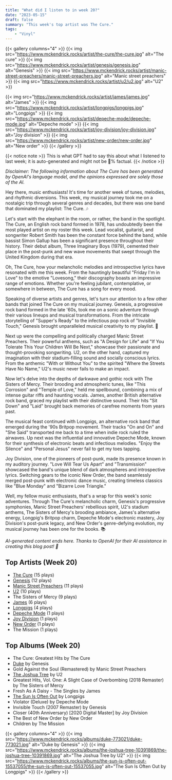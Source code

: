 ```yaml
---
title: "What did I listen to in week 20?"
date: "2023-05-15"
draft: false
summary: "This week's top artist was The Cure."
tags:
    - "Vinyl"
---
```


{{< gallery columns="4" >}}
{{< img src="https://www.mckendrick.rocks/artist/the-cure/the-cure.jpg" alt="The cure" >}}
{{< img src="https://www.mckendrick.rocks/artist/genesis/genesis.jpg" alt="Genesis" >}}
{{< img src="https://www.mckendrick.rocks/artist/manic-street-preachers/manic-street-preachers.jpg" alt="Manic street preachers" >}}
{{< img src="https://www.mckendrick.rocks/artist/u2/u2.jpg" alt="U2" >}}

{{< img src="https://www.mckendrick.rocks/artist/james/james.jpg" alt="James" >}}
{{< img src="https://www.mckendrick.rocks/artist/longpigs/longpigs.jpg" alt="Longpigs" >}}
{{< img src="https://www.mckendrick.rocks/artist/depeche-mode/depeche-mode.jpg" alt="Depeche mode" >}}
{{< img src="https://www.mckendrick.rocks/artist/joy-division/joy-division.jpg" alt="Joy division" >}}
{{< img src="https://www.mckendrick.rocks/artist/new-order/new-order.jpg" alt="New order" >}}
{{< /gallery >}}

{{< notice note >}}
This is what GPT had to say this about what I listened to last week; it is auto-generated and might not be 💯% factual.
{{< /notice >}}

*Disclaimer: The following information about The Cure has been generated by OpenAI's language model, and the opinions expressed are solely those of the AI.*

Hey there, music enthusiasts! It's time for another week of tunes, melodies, and rhythmic diversions. This week, my musical journey took me on a nostalgic trip through several genres and decades, but there was one band that dominated my playlist: The Cure. 🎶

Let's start with the elephant in the room, or rather, the band in the spotlight. The Cure, an English rock band formed in 1978, has undoubtedly been the most played artist on my roster this week. Lead vocalist, guitarist, and songwriter Robert Smith has been the constant force behind the band, while bassist Simon Gallup has been a significant presence throughout their history. Their debut album, Three Imaginary Boys (1979), cemented their place in the post-punk and new wave movements that swept through the United Kingdom during that era.

Oh, The Cure, how your melancholic melodies and introspective lyrics have resonated with me this week. From the hauntingly beautiful "Friday I'm in Love" to the emotive "Lovesong," their discography boasts an impressive range of emotions. Whether you're feeling jubilant, contemplative, or somewhere in between, The Cure has a song for every mood.

Speaking of diverse artists and genres, let's turn our attention to a few other bands that joined The Cure on my musical journey. Genesis, a progressive rock band formed in the late '60s, took me on a sonic adventure through their various lineups and musical transformations. From the intricate storytelling of "Supper's Ready" to the infectious pop rock of "Invisible Touch," Genesis brought unparalleled musical creativity to my playlist. 🎵

Next up were the compelling and politically charged Manic Street Preachers. Their powerful anthems, such as "A Design for Life" and "If You Tolerate This Your Children Will Be Next," showcase their passionate and thought-provoking songwriting. U2, on the other hand, captured my imagination with their stadium-filling sound and socially conscious lyrics. From the anthemic "With or Without You" to the spirited "Where the Streets Have No Name," U2's music never fails to make an impact.

Now let's delve into the depths of darkwave and gothic rock with The Sisters of Mercy. Their brooding and atmospheric tunes, like "This Corrosion" and "Temple of Love," held me spellbound, combining a mix of intense guitar riffs and haunting vocals. James, another British alternative rock band, graced my playlist with their distinctive sound. Their hits "Sit Down" and "Laid" brought back memories of carefree moments from years past.

The musical feast continued with Longpigs, an alternative rock band that emerged during the '90s Britpop movement. Their tracks "On and On" and "She Said" transported me back to a time when indie rock ruled the airwaves. Up next was the influential and innovative Depeche Mode, known for their synthesis of electronic beats and infectious melodies. "Enjoy the Silence" and "Personal Jesus" never fail to get my toes tapping.

Joy Division, one of the pioneers of post-punk, made its presence known in my auditory journey. "Love Will Tear Us Apart" and "Transmission" showcased the band's unique blend of dark atmospheres and introspective lyrics. Switching gears to the iconic New Order, the band seamlessly merged post-punk with electronic dance music, creating timeless classics like "Blue Monday" and "Bizarre Love Triangle."

Well, my fellow music enthusiasts, that's a wrap for this week's sonic adventures. Through The Cure's melancholic charm, Genesis's progressive symphonies, Manic Street Preachers' rebellious spirit, U2's stadium anthems, The Sisters of Mercy's brooding ambiance, James's alternative energy, Longpig's Britpop charm, Depeche Mode's electronic mastery, Joy Division's post-punk legacy, and New Order's genre-defying evolution, my musical journey has been one for the books. 📚

*AI-generated content ends here. Thanks to OpenAI for their AI assistance in creating this blog post! 🤖*

## Top Artists (Week 20)

- [The Cure](https://www.mckendrick.rocks/artist/the-cure/) (15 plays)
- [Genesis](https://www.mckendrick.rocks/artist/genesis/) (12 plays)
- [Manic Street Preachers](https://www.mckendrick.rocks/artist/manic-street-preachers/) (11 plays)
- [U2](https://www.mckendrick.rocks/artist/u2/) (10 plays)
- The Sisters of Mercy (9 plays)
- [James](https://www.mckendrick.rocks/artist/james/) (6 plays)
- [Longpigs](https://www.mckendrick.rocks/artist/longpigs/) (4 plays)
- [Depeche Mode](https://www.mckendrick.rocks/artist/depeche-mode/) (1 plays)
- [Joy Division](https://www.mckendrick.rocks/artist/joy-division/) (1 plays)
- [New Order](https://www.mckendrick.rocks/artist/new-order/) (1 plays)
- The Mission (1 plays)


## Top Albums (Week 20)

- The Cure: Greatest Hits by The Cure
- [Duke](https://www.mckendrick.rocks/albums/duke-773021/) by Genesis
- Gold Against the Soul (Remastered) by Manic Street Preachers
- [The Joshua Tree](https://www.mckendrick.rocks/albums/the-joshua-tree-10391869/) by U2
- Greatest Hits, Vol. One: A Slight Case of Overbombing (2018 Remaster) by The Sisters of Mercy
- Fresh As A Daisy - The Singles by James
- [The Sun Is Often Out](https://www.mckendrick.rocks/albums/the-sun-is-often-out-15537055/) by Longpigs
- Violator (Deluxe) by Depeche Mode
- Invisible Touch (2007 Remaster) by Genesis
- Closer (40th Anniversary) [2020 Digital Master] by Joy Division
- The Best of New Order by New Order
- Children by The Mission


{{< gallery columns="4" >}}
{{< img src="https://www.mckendrick.rocks/albums/duke-773021/duke-773021.jpg" alt="Duke by Genesis" >}}
{{< img src="https://www.mckendrick.rocks/albums/the-joshua-tree-10391869/the-joshua-tree-10391869.jpg" alt="The Joshua Tree by U2" >}}
{{< img src="https://www.mckendrick.rocks/albums/the-sun-is-often-out-15537055/the-sun-is-often-out-15537055.jpg" alt="The Sun Is Often Out by Longpigs" >}}
{{< /gallery >}}